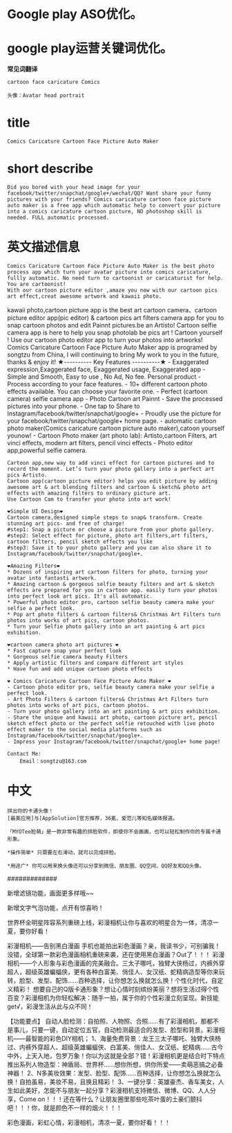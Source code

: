 # Google play ASO优化。

# google play运营关键词优化。

**常见词翻译**

    cartoon face caricature Comics 

    头像：Avatar head portrait


# title

    Comics Caricature Cartoon Face Picture Auto Maker

# short describe

    Did you bored with your head image for your facebook/twitter/snapchat/google+/wechat/QQ? Want share your funny pictures with your friends? Comics caricature cartoon face picture auto maker is a free app which automatic help to convert your picture into a comics caricature cartoon picture, NO photoshop skill is needed. FULL automatic processed.






# 英文描述信息

    Comics Caricature Cartoon Face Picture Auto Maker is the best photo process app which turn your avatar picture into comics caricature, fullly automatic. No need turn to cartoonist or caricaturist for help. You are cartoonist!
    With our cartoon picture editor ,amaze you now with our cartoon pics art effect,creat awesome artwork and kawaii photo.
kawaii photo,cartoon picture app is the best art cartoon camera、cartoon picture editor app(pic editor) & cartoon pics art filters camera app for you to snap cartoon photos and edit Painnt pictures.be an Artisto!
    Cartoon selfie camera app is here to help you snap photolab be pics art ! Cartoon yourself ! Use our cartoon photo editor app to turn your photos into artworks!
    Comics Caricature Cartoon Face Picture Auto Maker app is programed by songtzu from China, I will continuing to bring My work to you in the future, thanks & enjoy it!
    ★---------- Key Features ----------★
    - Exaggerated expression,Exaggerated face, Exaggerated usage, Exaggerated app
    - Simple and Smooth, Easy to use , No Ad, No fee. Personal product
    - Process according to your face features. 
    - 10+ different cartoon photo effects available. You can choose your favorite one.
    - Perfect (cartoon camera) selfie camera app
    - Photo Cartoon art Painnt
    - Save the processed pictures into your phone.
    - One tap to Share to Instagram/facebook/twitter/snapchat/google+
    - Proudly use the picture for your facebook/twitter/snapchat/google+ home page.
    - automatic cartoon photo maker(Comics caricature cartoon picture auto maker),catoon yourself younow!
    - Cartoon Photo maker (art photo lab): Artisto,cartoon Filters, art vinci effects, modern art filters, pencil vinci effects 
    - Photo editor app,powerful selfie camera.

    Cartoon app,new way to add vinci effect for cartoon pictures and to record the moment. Let’s turn your photo gallery into a perfect art pics Artisto. 
    Cartoon app(cartoon picture editor) helps you edit picture by adding awesome art & art blending filters and cartoon & sketch& photo art effects with amazing filters to ordinary picture art.
    Use Cartoon Cam to transfer your photo into art work!

    ❤Simple UI Design❤
    Cartoon camera,designed simple steps to snap& transform. Create stunning art pics- and free of charge! 
    #step1: Snap a picture or choose a picture from your photo gallery. 
    #step2: Select effect for picture, photo art filters,art filters, cartoon filters, pencil sketch effects you like
    #step3: Save it to your photo gallery and you can also share it to Instagram/facebook/twitter/snapchat/google+.

    ❤Amazing Filters❤
    * Dozens of inspiring art cartoon filters for photo, turning your avatar into fantasti artwork.
    * Amazing cartoon & gorgeous selfie beauty filters and art & sketch effects are prepared for you in cartoon app. easily turn your photos into perfect look art pics. It's all automatic.
    * Powerful photo editor pro, cartoon selfie beauty camera make your selfie a perfect look. 
    * Pop art photo filters & cartoon filters& Christmas Art Filters turn photos into works of art pics, cartoon photos.
    * Turn your Selfie photo gallery into an art painting & art pics exhibition.

    ❤cartoon camera photo art pictures ❤
    * Fast capture snap your perfect look 
    * Gorgeous selfie camera beauty Filters
    * Apply artistic filters and compare different art styles
    * Have fun and add unique cartoon photo effects

    ❤ Comics Caricature Cartoon Face Picture Auto Maker ❤
    - Cartoon photo editor pro, selfie beauty camera make your selfie a perfect look. 
    - Art Photo Filters & cartoon filters& Christmas Art Filters turn photos into works of art pics, cartoon photos.
    - Turn your photo gallery into an art painting & art pics exhibition.
    - Share the unique and kawaii art photo, cartoon picture art, pencil sketch effect photo or the perfect selfie retouched with live photo effect maker to the social media platforms such as  Instagram/facebook/twitter/snapchat/google+.
    - Impress your Instagram/facebook/twitter/snapchat/google+ home page! 

    Contact Me:
        Email：songtzu@163.com


# 中文


    拼出你的卡通头像！ 
    [最美应用]与[AppSolution]官方推荐，36氪、爱范儿等知名媒体报道。 

    「MYOTee脸萌」是一款非常有趣的拼脸软件，即使你不会画画，也可以轻松制作你的专属卡通形象。 

    *操作简单* 只需要左右滑动，就可以完成拼脸。 

    *用途广* 你可以用来换头像还可以分享到微信、朋友圈、QQ空间、QQ好友和QQ头像。






#############


新增滤镜功能，画面更多样哦~~

新增文字气泡功能，点开有惊喜哟！

世界杯全明星阵容系列重磅上线，彩漫相机让你与喜欢的明星合为一体，清凉一夏，要你好看！

彩漫相机——告别黑白漫画
手机也能拍出彩色漫画？亲，我读书少，可别骗我！
没错，全球第一款彩色漫画相机重磅来袭，还在使用黑白漫画？Out了！！！
彩漫相机——个人形象与彩色漫画的完美融合。三太子哪吒，独臂大侠杨过，内裤外穿超人，超级英雄蝙蝠侠，更有各种白富美、俏佳人、女汉纸、蛇精病造型等你来玩转，脸型、发型、配饰……百种选择，让你想怎么换就怎么换！个性化时代，自定义精彩！
想要自己的Q版卡通形象？想让心情时刻缤纷美丽？想将生活过得个性百变？彩漫相机为你轻松解决：随手一拍，属于你的个性彩漫立刻呈现。新技能get√，彩漫生活从此与众不同！

【功能要点】
自动人脸检测：自拍照、人物照、合照……有了彩漫相机，那都不是事儿，只要一键，自动定位五官，自动检测最适合的发型、脸型和背景。彩漫相机——最智能的彩色DIY相机；
1、海量免费背景：龙王三太子哪吒、独臂大侠杨过、内裤外穿超人、超级英雄蝙蝠侠、白富美、俏佳人、女汉纸、蛇精病……古今中外，上天入地，包罗万象！你以为这就是全部？错！彩漫相机更是结合时下特点推出系列人物造型：神盾局、世界杯……想你所想，供你所爱——卖萌恶搞之必备神器！
2、N多美妆效果：发型、脸型、配饰……百种选择，让你想怎么换就怎么换！自拍虽易，美妆不易，且换且精彩！
3、一键分享：英雄豪杰、香车美女，人生如此美好，怎能不与朋友一起分享？彩漫相机支持微信、微博、QQ、人人分享，Come on！！！还在等什么？让朋友圈里那些吃茶叶蛋的土豪们颤抖吧！！！你，就是颜色不一样的烟火！！！

彩色漫画，彩虹心情，彩漫相机，清凉一夏，要你好看！！！